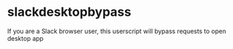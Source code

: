 # slackdesktopbypass
If you are a Slack browser user, this userscript will bypass requests to open desktop app
